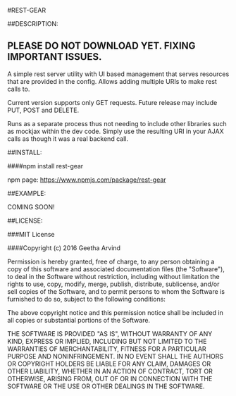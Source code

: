 
#REST-GEAR

##DESCRIPTION:


## PLEASE DO NOT DOWNLOAD YET. FIXING IMPORTANT ISSUES.


A simple rest server utility with UI based management that serves resources that are provided in the config. Allows adding multiple URIs to make rest calls to.

Current version supports only GET requests. Future release may include PUT, POST and DELETE.

Runs as a separate process thus not needing to include other libraries such as mockjax within the dev code. Simply use the resulting URI in your AJAX calls as though it was a real backend call.



##INSTALL:

####npm install rest-gear

npm page: https://www.npmjs.com/package/rest-gear



##EXAMPLE:

COMING SOON!



##LICENSE:

###MIT License

####Copyright (c) 2016 Geetha Arvind

Permission is hereby granted, free of charge, to any person obtaining a copy
of this software and associated documentation files (the "Software"), to deal
in the Software without restriction, including without limitation the rights
to use, copy, modify, merge, publish, distribute, sublicense, and/or sell
copies of the Software, and to permit persons to whom the Software is
furnished to do so, subject to the following conditions:

The above copyright notice and this permission notice shall be included in all
copies or substantial portions of the Software.

THE SOFTWARE IS PROVIDED "AS IS", WITHOUT WARRANTY OF ANY KIND, EXPRESS OR
IMPLIED, INCLUDING BUT NOT LIMITED TO THE WARRANTIES OF MERCHANTABILITY,
FITNESS FOR A PARTICULAR PURPOSE AND NONINFRINGEMENT. IN NO EVENT SHALL THE
AUTHORS OR COPYRIGHT HOLDERS BE LIABLE FOR ANY CLAIM, DAMAGES OR OTHER
LIABILITY, WHETHER IN AN ACTION OF CONTRACT, TORT OR OTHERWISE, ARISING FROM,
OUT OF OR IN CONNECTION WITH THE SOFTWARE OR THE USE OR OTHER DEALINGS IN THE
SOFTWARE.